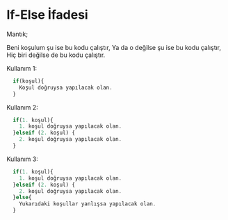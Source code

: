 # If-Else İfadesi

Mantık;

Beni koşulum şu ise bu kodu çalıştır,
Ya da o değilse şu ise bu kodu çalıştır,
Hiç biri değilse de bu kodu çalıştır.

Kullanım 1:

```php
  if(koşul){
    Koşul doğruysa yapılacak olan.
  }
```

Kullanım 2:

```php
  if(1. koşul){
    1. koşul doğruysa yapılacak olan.
  }elseif (2. koşul) {
    2. koşul doğruysa yapılacak olan.
  }
```

Kullanım 3:

```php
  if(1. koşul){
    1. koşul doğruysa yapılacak olan.
  }elseif (2. koşul) {
    2. koşul doğruysa yapılacak olan.
  }else{
    Yukarıdaki koşullar yanlışsa yapılacak olan.
  }
```
